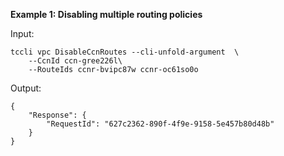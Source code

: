 **Example 1: Disabling multiple routing policies**



Input: 

```
tccli vpc DisableCcnRoutes --cli-unfold-argument  \
    --CcnId ccn-gree226l\
    --RouteIds ccnr-bvipc87w ccnr-oc61so0o
```

Output: 
```
{
    "Response": {
        "RequestId": "627c2362-890f-4f9e-9158-5e457b80d48b"
    }
}
```

